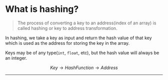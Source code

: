# What is hashing?

> The process of converting a key to an address(index of an array) is called hashing or key to address transformation.

In hashing, we take a key as input and return the hash value of that key which is used as the address for storing the key in the array.

Keys may be of any type(`int`, `float`, etc), but the hash value will always be an integer.

$$Key \rightarrow HashFunction \rightarrow Address$$

---
